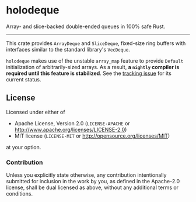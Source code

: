 # holodeque

Array- and slice-backed double-ended queues in 100% safe Rust.

---

This crate provides `ArrayDeque` and `SliceDeque`, fixed-size ring buffers with
interfaces similar to the standard library's `VecDeque`.

`holodeque` makes use of the unstable `array_map` feature to provide `Default`
initialization of arbitrarily-sized arrays. As a result, **a `nightly` compiler
is required until this feature is stabilized**. See the [tracking issue] for its
current status.

[tracking issue]: https://github.com/rust-lang/rust/issues/75243

## License

Licensed under either of

- Apache License, Version 2.0 (`LICENSE-APACHE` or http://www.apache.org/licenses/LICENSE-2.0)
- MIT license (`LICENSE-MIT` or http://opensource.org/licenses/MIT)

at your option.

### Contribution

Unless you explicitly state otherwise, any contribution intentionally submitted
for inclusion in the work by you, as defined in the Apache-2.0 license, shall be
dual licensed as above, without any additional terms or conditions.
